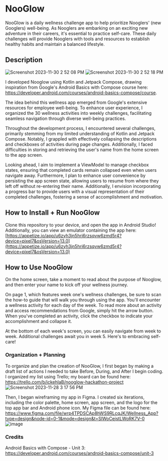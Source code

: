# NooGlow

NooGlow is a daily wellness challenge app to help prioritize Nooglers' (new Googlers) well-being. As Nooglers are embarking on an exciting new adventure in their careers, it's essential to practice self-care. These daily challenges will provide Nooglers with tools and resources to establish healthy habits and maintain a balanced lifestyle.

## Description

![Screenshot 2023-11-30 2 52 08 PM](https://github.com/courtlynboykin/WellnessApp/assets/146135600/660c7340-016a-464a-906a-136d59552339)
![Screenshot 2023-11-30 2 52 18 PM](https://github.com/courtlynboykin/WellnessApp/assets/146135600/29bec39c-1d07-4be0-95c0-716638ce6bb2)

I developed Nooglow using Kotlin and Jetpack Compose, drawing inspiration from Google's Android Basics with Compose course here: https://developer.android.com/courses/android-basics-compose/course. 

The idea behind this wellness app emerged from Google's extensive resources for employee well-being. To enhance user experience, I organized the 30 wellness activities into weekly challenges, facilitating seamless navigation through diverse well-being practices.

Throughout the development process, I encountered several challenges, primarily stemming from my limited understanding of Kotlin and Jetpack Compose. Notably, I grappled with effectively collapsing the descriptions and checkboxes of activities during page changes. Additionally, I faced difficulties in storing and retrieving the user's name from the home screen to the app screen.

Looking ahead, I aim to implement a ViewModel to manage checkbox states, ensuring that completed cards remain collapsed even when users navigate away. Furthermore, I plan to enhance user convenience by persisting the app screen state, allowing users to resume from where they left off without re-entering their name. Additionally, I envision incorporating a progress bar to provide users with a visual representation of their completed challenges, fostering a sense of accomplishment and motivation.

## How to Install + Run NooGlow

Clone this repository to your device, and open the app in Android Studio! Additionally, you can view an emulator containing the app here: [https://appetize.io/app/u6zyh3jn5hrj6rzsqvw6zmd5r4?device=pixel7&osVersion=13.0](https://appetize.io/app/u6zyh3jn5hrj6rzsqvw6zmd5r4?device=pixel7&osVersion=13.0)

## How to Use NooGlow

On the home screen, take a moment to read about the purpose of Nooglow, and then enter your name to kick off your wellness journey. 

On page 1, which features week one's wellness challenges, be sure to scan the how-to guide that will walk you through using the app. You'll encounter a wellness activity for each day of the week. To read more about an activity and access recommendations from Google, simply hit the arrow button. When you've completed an activity, click the checkbox to indicate your accomplishment and collapse it.

At the bottom of each week's screen, you can easily navigate from week to week. Additional challenges await you in week 5. Here's to embracing self-care!

### Organization + Planning

To organize and plan the creation of NooGlow, I first began by making a draft list of actions I needed to take Before, During, and After I begin coding. I organized my list using Trello; my board can be found here: https://trello.com/b/jckehlaB/nooglow-hackathon-project
![Screenshot 2023-11-28 3 17 56 PM](https://github.com/courtlynboykin/WellnessApp/assets/146135600/3b09ef29-c070-473f-8617-bb176c46bfb8)

Then, I began wireframing my app in Figma. I created six iterations, including the color palette, home screen, app screen, and the logo for the top app bar and Android phone icon. My Figma file can be found here: https://www.figma.com/file/wrp4TPDSCAp8hWS9RLcqJK/Wellness_App?type=design&node-id=0-1&mode=design&t=SlWoCejstLWoRK7V-0
![image](https://github.com/courtlynboykin/WellnessApp/assets/146135600/91a83c56-5135-4229-a50f-ef68988082d9)

### Credits
Android Basics with Compose - Unit 3: https://developer.android.com/courses/android-basics-compose/unit-3


